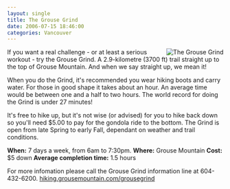```yaml
---
layout: single
title: The Grouse Grind
date: 2006-07-15 18:46:00
categories: Vancouver
---
```

<img src="/public/uploads/2006/07/grouse-grind.gif" id="image39" alt="The Grouse Grind" align="right" />

If you want a real challenge - or at least a serious workout - try the Grouse Grind. A 2.9-kilometre (3700 ft) trail straight up to the top of Grouse Mountain. And when we say straight up, we mean it!

When you do the Grind, it's recommended you wear hiking boots and carry water. For those in good shape it takes about an hour. An average time would be between one and a half to two hours. The world record for doing the Grind is under 27 minutes!

It's free to hike up, but it's not wise (or advised) for you to hike back down so you'll need $5.00 to pay for the gondola ride to the bottom. The Grind is open from late Spring to early Fall, dependant on weather and trail conditions.

<strong>When:</strong> 7 days a week, from 6am to 7:30pm.
<strong>Where:</strong> Grouse Mountain
<strong>Cost:</strong> $5 down
<strong>Average completion time:</strong> 1.5 hours

For more infomation please call
the Grouse Grind information line at 604-432-6200.
<a href="http://hiking.grousemountain.com/grousegrind">hiking.grousemountain.com/grousegrind</a>
